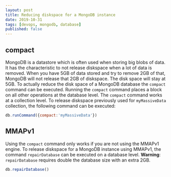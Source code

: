 ```yaml
---
layout: post
title: Reducing diskspace for a MongoDB instance
date: 2019-10-31
tags: [devops, mongodb, database]
published: false
---
```


## compact

MongoDB is a datastore which is often used when storing big blobs of data. It has the characteristic to not release diskspace when a lot of data is removed. When you have 5GB of data stored and try to remove 2GB of that, MongoDB will not release that 2GB of diskspace. The disk space will stay at 5GB. To actually reduce the disk space of a MongoDB database the `compact` command can be executed. Running the `compact` command places a block on all other operations at the database level. The `compact` command works at a collection level. To release diskspace previously used for `myMassiveData` collection, the following command can be executed:

```js
db.runCommand({compact:'myMassiveData'})
```

## MMAPv1

Using the `compact` command only works if you are not using the MMAPv1 engine. To release diskspace for a MongoDB instance using MMAPv1, the command `repairDatabase` can be executed on a database level. **Warning**: `repairDatabase` requires double the database size with an extra 2GB.

```js
db.repairDatabase()
```
